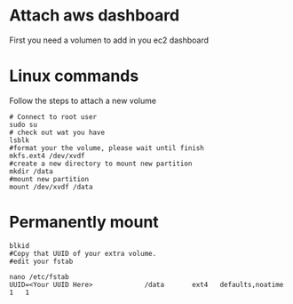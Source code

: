 # Attach aws dashboard
First you need a volumen to add in you ec2 dashboard
# Linux commands
Follow the steps to attach a new volume 
```
# Connect to root user
sudo su 
# check out wat you have 
lsblk
#format your the volume, please wait until finish 
mkfs.ext4 /dev/xvdf
#create a new directory to mount new partition
mkdir /data
#mount new partition
mount /dev/xvdf /data
```

# Permanently mount

```
blkid
#Copy that UUID of your extra volume.
#edit your fstab

nano /etc/fstab
UUID=<Your UUID Here>             /data       ext4   defaults,noatime  1   1
```